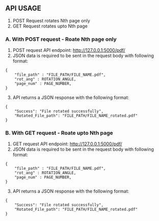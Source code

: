 ## API USAGE
1. POST Request rotates Nth page only
2. GET Request rotates upto Nth page

### A. With POST request - Roate Nth page only
1. POST request API endpoint: http://127.0.0.1:5000/pdf/
2. JSON data is required to be sent in the request body with following format:

```
{
    "file_path" : "FILE_PATH/FILE_NAME.pdf",
    "rot_ang" : ROTATION_ANGLE,
    "page_num" : PAGE_NUMBER,
}
```

3. API returns a JSON response with the following format:

```
{
    "Success": "File rotated successfully",
    "Rotated_File_path": "FILE_PATH/FILE_NAME_rotated.pdf"
}
```

### B. With GET request - Roate upto Nth page
1. GET request API endpoint: http://127.0.0.1:5000/pdf/
2. JSON data is required to be sent in the request body with following format:

```
{
    "file_path" : "FILE_PATH/FILE_NAME.pdf",
    "rot_ang" : ROTATION_ANGLE,
    "page_num" : PAGE_NUMBER,
}
```

3. API returns a JSON response with the following format:

```
{
    "Success": "File rotated successfully",
    "Rotated_File_path": "FILE_PATH/FILE_NAME_rotated.pdf"
}
```